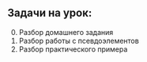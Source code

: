 ## Задачи на урок:

0. Разбор домашнего задания
1. Разбор работы с псевдоэлементов
2. Разбор практического примера

